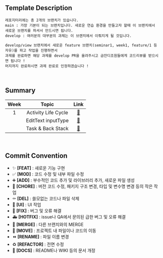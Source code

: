 ## Template Description
```
레포지터리에는 총 2개의 브랜치가 있습니다.
main : 가장 기본이 되는 브랜치입니다. 새로운 연습 환경을 만들고자 할때 이 브랜치에서 새로운 브랜치를 파셔서 만드시면 됩니다.
develop : 여러분의 대부분의 과제는 이 브랜치에서 이뤄지게 될 것입니다.

develop/view 브랜치에서 새로운 feature 브랜치(seminar1, week1, feature/1 등 자유)를 파고 작업을 진행하면서
과제를 완료하면 해당 과제를 develop PR을 올려주시고 금잔디조원들에게 코드리뷰를 받으시면 됩니다 !
머지까지 완료하시면 과제 완료로 인정하겠습니다 !
```
<br>

## Summary
| Week | Topic | Link |
| :--: | :---: | :--: |
| 1 | Activity Life Cycle | [🔗](https://github.com/GO-SOPT-ANDROID/chaeyeon-jeon/blob/seminar1/summary/Activity%20Life%20Cycle.md) |
|   | EditText inputType | [🔗](https://github.com/GO-SOPT-ANDROID/chaeyeon-jeon/blob/seminar1/summary/EditText%20inputType.md) |
|   | Task & Back Stack | [🔗](https://github.com/GO-SOPT-ANDROID/chaeyeon-jeon/blob/seminar1/summary/Task%20%26%20Back%20Stack.md) |
<br>

<!--
|  |  | [🔗]() |
-->


## Commit Convention
- ✨ **[FEAT]** : 새로운 기능 구현
- ✅ **[MOD]** : 코드 수정 및 내부 파일 수정
- ➕ **[ADD]** : 부수적인 코드 추가 및 라이브러리 추가, 새로운 파일 생성
- 🎀 **[CHORE]** : 버전 코드 수정, 패키지 구조 변경, 타입 및 변수명 변경 등의 작은 작업
- ⚰️ **[DEL]** : 쓸모없는 코드나 파일 삭제
- 💄 **[UI]** : UI 작업
- 🔨 **[FIX]** : 버그 및 오류 해결
- 🚑️ **[HOTFIX]** : issue나 QA에서 문의된 급한 버그 및 오류 해결
- 🔀 **[MERGE]** : 다른 브랜치와의 MERGE
- 🚚 **[MOVE]** : 프로젝트 내 파일이나 코드의 이동
- ⏪️ **[RENAME]** : 파일 이름 변경
- ♻️ **[REFACTOR]** : 전면 수정
- 📝 **[DOCS]** : README나 WIKI 등의 문서 개정
